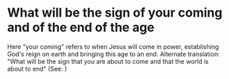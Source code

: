 
# What will be the sign of your coming and of the end of the age
Here "your coming" refers to when Jesus will come in power, establishing God's reign on earth and bringing this age to an end. Alternate translation: "What will be the sign that you are about to come and that the world is about to end" (See: )